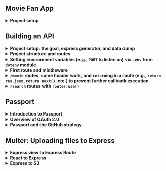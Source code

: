 ## Movie Fan App

<details><summary> <strong>Project setup</strong></summary>

TBD

---

</details>

## Building an API

<details><summary> <strong>Project setup: the goal, express generator, and data dump</strong></summary>

We're going to scaffold out a new project similar to the previous one except this time we are on the *other* side; that is, instead of *requesting* data from an API to use in an application by making different requests and so forth, we will actually *response* with data as if a user is asking *us* to be their API. They should be able to hit different routes, and we should respond with the expected data. 

Since this is a "Just Express" course, we will not add a database layer on top of things but instead siphon off some data from [The Movie Database API](https://developers.themoviedb.org/3/getting-started/introduction). The "data" we will deal with may be found [here](https://github.com/daniel-farlow/just-express/tree/master/udemy-course-files/starterFiles/apiProject2).

We will run the express generator to generate the basic scaffold for our project:

``` BASH
npx express-generator --no-view movieFanAPI
```

Note we *do not* need a view engine (unless you want one for the built-in error handling that the generator gives us) since we will not be responding with views but with data. Once you have run the generator, `cd` in the project directory and always remember to wear your helmet: `npm i helmet`. Then simply do `npm i` to install all of the express dependencies. 

Then create a `data` folder at the root level in the project directory and copy the [files mentioned above](https://github.com/daniel-farlow/just-express/tree/master/udemy-course-files/starterFiles/apiProject2) into this folder. Again, we do not have a database to work with here. It's not uncommon to have a `data` directory, but it would be far more common to be pulling the data out of a database (a SQL or NoSQL database like MySQL/PostgreSQL or MongoDB, respectively) rather than using a huge, static chunk of JSON. 

---

</details>

<details><summary> <strong>Project structure and routes</strong></summary>

The basic file structure for our application has been given to us from the express generator, but we want to specifically think through the routes because that is the bulk of the API. We are going to create endpoints for somebody else to come in and hit. Of course, the express generator starts us off with an `indexRouter` and `usersRouter` for `/` and `/users`, respectively. What do we actually need in this project though? 

In our other project, we largely went to just two routes:

- `/movies/...`
- `/search/...`
- `/now_playing/...`

We can look at [the API docs](https://developers.themoviedb.org/3/movies/get-movie-details) for the movie database we used previously and see how they have structured getting movie detaisl: `/movie/{movie_id}`. Under [the movies tab](https://developers.themoviedb.org/3/movies) you'll see all sorts of ways for `GET`ting data as well as a way to [`POST` a movie rating](https://developers.themoviedb.org/3/movies/rate-movie) and a way to [`DELETE` a movie rating](https://developers.themoviedb.org/3/movies/delete-movie-rating). We're not going to be able to do anything with these since we don't have a database, but we're going to include them anyway. What we're looking at so far: 

- `GET` movie details: `/movie/{movie_id}`
- `POST` movie rating: `/movie/{movie_id}/rating`
- `DELETE` movie rating: `/movie/{movie_id}/rating`

The point here is that `/movie` is definitely a good candidate for us as far as routes are concerned. And for `/search` let's see [what the possibilities are](https://developers.themoviedb.org/3/search/search-companies). [We have](https://developers.themoviedb.org/3/search/search-movies) a `/search/movie` one and [another](https://developers.themoviedb.org/3/search/search-people) `/search/person`. These both seem like good candidates for making a `/search` route.

If you look at the sidebar for their API docs, you'll see everything really organized into routes. For example, everything under the [TV](https://developers.themoviedb.org/3/tv/get-tv-details) heading starts with `/tv` whether it's to get content ratings (i.e., `/tv/{tv_id}/content_ratings`) or to get keywords for a movie (i.e., `/tv/{tv_id}/keyword`) or a whole host of other things about TV all on the `/tv` route. Similar things will play out for the `/movies`, `/search`, `/discover`, etc., routes. Think about how all the data relates and structure things accordingly. What kind of data do you want to serve up based on endpoints that are hit? 

All that said, we can get rid of the `usersRouter` and everything associated with it. And we want to add a `movieRouter` and a `searchRouter` (via `movie.js` and `search.js` in the `routes` folder). And for `now_playing` we'll simply use the `indexRouter` for that so someone can go to `/now_playing` and get the data they want and expect.

Remember that using middleware such as `app.use('/movie', movieRouter)` means that *all* of the routes in our `movieRouter` behave as if `/movie` were prepended to them. That is, 

```javascript
router.get('/', (req, res, next) => {
  res.json({msg: `It's working!`})
})
```

in `movieRouter` is equivalent to 

```javascript
app.get('/movie', (req, res, next) => {
  res.json({msg: `It's working!`})
})
```

if the above were in `app.js`. All this to say: don't do something like 

```javascript
router.get('/movie', (req, res, next) => {
  res.json({msg: `It's working!`})
})
```

in `movieRouter` if you're trying to manage a `GET` request to `/movie`; the above code would manage a `GET` request to `/movie/movie`. 

---

</details>

<details><summary> <strong>Setting environment variables (e.g., <code>PORT</code> to listen on) via <code>.env</code> from <code>dotenv</code> module</strong></summary>

Now that we have the basic structure of how our endpoints are going to work in our application (FYI: this is something you should spend a nontrivial amount of time thinking about; poor application structure can lead to major problems down the road), we want to actually build a route. Before we do that, however, recall the following lines from `bin/www`, the entry point for our application:

```javascript
var port = normalizePort(process.env.PORT || '3000');
app.set('port', port);
```

You can change the `3000` manually or, as noted in the code above, you can set a `process` environment variable named `PORT` which, if defined, will take precedence over `3000` and be used as the port on which to listen to instead. What is `process` in Node.js? As [the docs](https://nodejs.org/api/process.html#process_process) note: The `process` object is a `global` that provides information about, and control over, the current Node.js process. As a global, it is always available to Node.js applications without using `require()`. It can also be explicitly accessed using `require()`:

```javascript
const process = require('process');
```

So you won't often `require` `process` since it is made available globally. One thing you will often want to install as a dependency in your project is the `dotenv` module: `npm install dotenv`. This module, as noted in [the docs](https://www.npmjs.com/package/dotenv), is a zero-dependency module that loads environment variables from a `.env` file into `process.env`. Storing configuration in the environment separate from code is based on the [The Twelve-Factor App](https://12factor.net/config) methedology. 

The docs note that, as early as possible in the application, we should require and configure dotenv:

```javascript
require('dotenv').config()
```

For this to be of any use, we should create a `.env` file in the root directory of our project and add environment-specific variables on new lines in the form of `NAME=VALUE`. For example:

``` BASH
DB_HOST=localhost
DB_USER=root
DB_PASS=s1mpl3
```

`process.env` now has the keys and values you defined in your `.env` file. One potential "gotcha" though: [the default](https://www.npmjs.com/package/dotenv#config) `path` property used in `.config()`, namely `path.resolve(process.cwd(), '.env')` reflects the expectation that our `.env` file is located in the root directory of our project. As [the Node docs note](https://nodejs.org/api/process.html#process_process_cwd), the `process.cwd()` method returns the current working directory of the Node.js process. We may specify a custom path if our `.env` file containing environment variables is located elsewhere. For example:

```javascript
require('dotenv').config({ path: '/full/custom/path/to/your/env/vars' })
```

As noted above, `require('dotenv').config()` is equivalent to the following by default:

```javascript
require('dotenv').config({ path: path.resolve(process.cwd(), '.env') })
```

Finally, in [the FAQ](https://www.npmjs.com/package/dotenv#should-i-commit-my-env-file) for `dotenv`, we see strong advice to 

1\. **NEVER COMMIT YOUR `.env` FILE**: We **strongly** recommend against committing your `.env` file to version control. It should only include environment-specific values such as database passwords or API keys. Your production database should have a different password than your development database. Add `.env` to your `.gitignore_global`. If you don't have a global `.gitignore` file, then see [this guide](http://egorsmirnov.me/2015/05/04/global-gitignore-file.html) on how to set up and configure one (you do not want to add `.env` every time to your local `.gitignore`). Below you can find the `.gitignore_global` I currently use:

<details><summary> <strong>My current <code>.gitignore_global</code></strong></summary>

``` BASH
# Compiled source #
###################
*.com
*.class
*.dll
*.exe
*.o
*.so

# Packages #
############
# it's better to unpack these files and commit the raw source
# git has its own built in compression methods
*.7z
*.dmg
*.gz
*.iso
*.jar
*.rar
*.tar
*.zip

#dotenv
.env
env.sh

#node file
node_modules
sessions

# Logs and databases #
######################
*.log
*.sql
*.sqlite

# OS generated files #
######################
.DS_Store
.DS_Store?
._*
.Spotlight-V100
.Trashes
ehthumbs.db
Thumbs.db

#for Python:
__pycache__
*.pyc

#for React
dist
```

---

</details>
<br>

2\. **NEVER HAVE MORE THAN ONE `.env` FILE:**  We **strongly** recommend against having a "main" `.env` file and an "environment" `.env` file like `.env.test`. Your config should vary between deploys, and you should not be sharing values between environments.

The point is that it is a very good idea to set up a `.env` file and store stuff you need in multiple places that may change there (e.g., the `PORT` number, API keys, different passwords, etc.).

---

</details>

<details><summary> <strong>First route and middleware</strong></summary>

We want to build our first route. And our first route on the website was the homepage route. And that was really the `now_playing` data and we can't use `now_playing` because that's going to require dynamic data and we don't have dynamic data (also recall that we're not interested in rendering views at all but only responding with data in the form of JSON since we are building an API).  

The route we are going to try to imitate, in essence at least, is the [/movie/now_playing](https://developers.themoviedb.org/3/movies/get-now-playing) one but we'll use `most_popular` and we will do so through the static data in our `movies.js` file in our `data` directory. As [the docs](https://developers.themoviedb.org/3/movies/get-now-playing) note for getting the movies that are now playing, the query string *must* have an `api_key` equivalent to some string. And we can imitate this requirement fairly easily. We can also bake in a contrived use of the optional `page` parameter in the query string. We won't bother with `language` and `region`. 

So here is what the `indexRouter` might look like so far:

```javascript
const express = require('express');
const router = express.Router();

const movies = require('../data/movies');

/* GET home page. */
router.get('/', function(req, res, next) {
  res.render('index', { title: 'Express' });
});

router.get('/most_popular', (req, res, next) => {
  const { page, api_key } = req.query;
  console.log(req.query)
  if (page === undefined) { page = 1;}
  if (api_key != '123456789') {
    res.json({unauthorized: `Invalid API Key`});
  } else {
    let results = movies.filter(movie => movie.most_popular === true);
    console.log(results.length)
    results = results.slice((page - 1) * 20, page * 20);
    res.json(results)
  }
})

module.exports = router;
```

We can actually test this using the movieFanApp we built earlier by dumping the following into our `indexRouter`:

```javascript
const apiKey = process.env.OUR_OWN_API_KEY; // for testing our own API
const apiBaseUrl = 'http://localhost:3030'; // for testing our own API
const nowPlayingUrl = `${apiBaseUrl}/most_popular?api_key=${apiKey}`; // for testing our own API
```

One important thing to note, however, is from [the docs](https://developers.themoviedb.org/3/movies/get-now-playing) in the movie database we see the response will be `application/json` which is great, but the response data type is expected to be an `object` with a `results` property whose value is the retrieved data. So we need to make sure we return an object whose `results` property holds the actual data, and we can do this pretty easily: `res.json({results})` instead of `res.json(results)`. 

Another thing to note is that in our previous application the route we were going to for `nowPlayingUrl` was `movie/now_playing` but instead now it is just `most_popular`. 

The previous point about sending over an object whose `results` property held an array of data is pretty normal in API design. Why? Well, often you will want to send over *more* than just the requested data. Maybe in our response we want to also send over how many pages were requested. Etc. So instead of just `res.json({results})`, it might be good to have something like 

```javascript
res.json({
  page,
  results // ... other stuff
})
```

So right now our `indexRouter` might look like the following:

```javascript
const express = require('express');
const router = express.Router();

const movies = require('../data/movies');

router.get('/', function(req, res, next) {
  res.render('index', { title: 'Express' });
});

router.get('/most_popular', (req, res, next) => {
  let { page, api_key } = req.query;
  console.log(req.query)
  if (page === undefined) { page = 1;}
  if (api_key != '123456789') {
    res.json({unauthorized: `Invalid API Key`});
  } else {
    let results = movies.filter(movie => movie.most_popular === true);
    console.log(results.length)
    results = results.slice((page - 1) * 20, page * 20);
    console.log(results)
    res.json({
      page,
      results
    })
  }
})

module.exports = router;
```

---

</details>

<details><summary> <strong><code>/movie</code> routes, some header work, and <code>return</code>ing in a route (e.g., <code>return res.json</code>, <code>return next()</code>, etc.) to prevent further callback execution</strong></summary>

We have covered the `/most_popular` route, and now it is time to handle the `/movie` and `/search` routes. Let's go ahead and generate a table/list of some of the routes we will want to build:

| Method | Route | API Reference |
| :-: | :-- | :--|
| `GET` | `/movie/movieId` | API ref: [get movie details](https://developers.themoviedb.org/3/movies/get-movie-details) |
| `GET` | `/movie/top_rated` | API ref: [get top rated movies](https://developers.themoviedb.org/3/movies/get-top-rated-movies) |
| `POST` | `/movie/{movie_id}/rating` | API ref: [post movie rating](https://developers.themoviedb.org/3/movies/rate-movie) |
| `DELETE` | `/movie/{movie_id}/rating` | API ref: [delete movie rating](https://developers.themoviedb.org/3/movies/delete-movie-rating) |
| `GET` | `/movie` | API ref: [tbd](tbd) |

In setting up our API, if we require an API key, which we do in this case, then it starts to become cumbersome to check in each route whether or not a correct API key was added. We could copy code from before:

```javascript
if (api_key != '123456789') {
  res.json({unauthorized: `Invalid API Key`});
} // ...
```

But copying code is a bad idea! So many opportunities for issues. As Rob says, "You do not want to be clever as a developer. You always want to make things as simple as possible." This is a perfect use case for two lessons: 

1. We can write some middleware, and we probably want to do this at the application level with `app.use` instead of `router.use`. We could certainly do `router.use`, but why restrict ourselves if we are going to require an API key for retrieving data on *all* of our routes?  

We can do something like the following (and we'll put this code just below our invocation of `helmet`; that is, we'll put it up near the top of our application; we want it firing off first):

```javascript
app.use((req, res, next) => {
  // cut off the API response if the API key is bad
  const {api_key} = req.query;
  api_key != '123456789' ? res.json({unauthorized: `Invalid API Key`}) : next();
})
```

In production or in a real application with a database, you would query the database in the middleware to see if their API key was valid. We don't have that right now so we are just checking for the hard number. 

2. One more thing we need to do above is realize that Express is automatically going to provide a `200` status code, and what we are sending back is *not* indicative of a `200` status. That is, we are responding with JSON, but the JSON we are responding with is not what the user expects--it is a failure due to a bad or nonexistant API key. So this is a perfect use case `res.status(401)`, where `401` is an unauthorized status code meaning. 

So we should ideally end up with something like the following in our `app.js` to use at the application level:

```javascript
app.use((req, res, next) => {
  // cut off the API response if the API key is bad
  const {api_key} = req.query;
  if (api_key != '123456789') {
    res.status(401); // unauthorized = 401
    res.json({unauthorized: `Invalid API Key`})
  } else {
    next();
  }
})
```

When working on the `/movie/top_rated` route, we may run into an issue with how things are currently structured: 

```javascript
router.get('/:movieId', ...) 

router.get('/top_rated', ...)
```

As [Mozilla notes](https://developer.mozilla.org/en-US/docs/Learn/Server-side/Express_Nodejs/routes), the URL `/movie/top_rated` will be matched by a route like `/movie/:movieId` (which will extract a "movieId" value of '`top_rated`'). The first route that matches an incoming URL will be used, so if you want to process `/movie/top_rated` URLs separately, then their route handlers must be defined before your `/movie/:movieId` route. 

This gives us the opportunity to note a few important observations that have so far not been stressed, namely that callbacks in route matchers are just JavaScript callbacks and sometimes it can be wise to `return` the response we want to send back (or `return next()` or `return next('route')`) whether it's `return res.json`, `return res.render`, etc.; otherwise, you risk possibly trying to set the headers more than once for a response.

<details><summary> <strong>Explicitly <code>return</code>ing a response or control to the next middleware (i.e., <code>return next()</code>) or route (i.e., <code>return next('route')</code></strong></summary>

- **Callback functions in route handlers are just normal callbacks:** Something like `router.get('/some_route', callback)` in Express simply means, "Hey JavaScript, when `/some_route` is matched, I want you to execute my `callback` (typically in Express an anonymous function with `req`, `res`, and `next` arguments). Generally speaking, within the `callback` we will run some logic having to do with `req` and/or `res`, and if we do not want to pass control to the `next` piece of middleware, then we should *respond* whether with `res.json` (e.g., when we are building an API), `res.render` (e.g., when we are building a server-side rendered application), `res.download`, `res.sendFile`, etc. Here's the key point to note: Typically, the code in your callback naturally ends by using `res.METHOD` to send a response, but *there's nothing magical about `res.METHOD` in influencing when the `callback` is complete/incomplete*. That is, you can still use `res.json` or generally `res.METHOD` in your callback and the headers for your response will likely be set and the response sent, but your callback function does not actually terminate. The code will continue to execute, as [this post](https://stackoverflow.com/a/37314619/5209533) illustrates. To avoid this, if it poses a potential problem, we can simply use `return` to stop executing the `callback`; that is, instead of using `res.json` and then the subsequent code running, we can simply `return res.json`, and this will ensure the callback execution is halted/completed.
- **Returning `next()` and/or `next('route')`:** [Here](https://stackoverflow.com/q/16810449/5209533) is a great thread on when to use `next()` or `return next()` and, by extension, when to use `next('route')` or `return next('route')`.  As the chosen answerer notes, some people *always* write `return next()` to ensure that the execution of the current callback (i.e., the current route handler) stops after triggering the next callback (i.e., the next callback in the route middleware stack or the next matched route callback). If you do not use `return`, then you risk triggering the callback a second time later, which usually has devastating results (e.g., trying to set the headers for a response after the response has already been sent). Also, per the point directly above, if you do not `return` within your callback, then some rather funky things can happen, as reflected by what shows up in the console if you are testing or what may break your app. 

Everything said above about `next()` and `return next()` equally applies to `next('route')` and `return next('route')`. Consult [this resource](https://expressjs.com/en/guide/using-middleware.html) if you need a refresher about `next('route')`; essentially, to skip the rest of the middleware functions from a router middleware stack (typically we only have one but we may have more than one, as our example below will show), call `next('route')` to pass constrol to the next route. 

Consider the following rather funky looking code: 

```javascript
app.get('/example', (req, res, next) => {
  console.log('Log 1')
  next()
  console.log('Log 2')
}, (req, res, next) => {
  console.log('Log 3')
  return next()
  console.log(`Log 4`)
}
)

app.get('/example', (req, res, next) => {
  console.log('Log 5')
  next('route')
  console.log('Log 6')
}, (req, res, next) => {
  console.log('Log 7')
  next()
  console.log('Log 8')
})

app.get('/example', (req, res, next) => {
  console.log('Log 9')
  return next('route')
  console.log('Log 10')
}, (req, res, next) => {
  console.log('Log 11')
  next()
  console.log('Log 12')
})

app.get('/example', (req, res, next) => {
  console.log('Log 13')
  console.log(`Header sent? `, res.headersSent)
  res.json({ msg: 'We should be done now' })
  console.log(`Header sent? `, res.headersSent)
  console.log('Log 14')
})
```

What do you think will be logged to the console when you visit `/example`? Take a moment and try to figure it out. Here's the result:

``` BASH
Log 1
Log 3
Log 5
Log 9
Log 13
Header sent?  false
Header sent?  true
Log 14
Log 6
Log 2
```

As you can tell from what is logged to the console above, we get *very* different behavior than what we might expect otherwise. Basically, when we call `next` (whether or not `'route'` is passed to it) we are passing control to the *next* piece of middleware, but if we haven't ended the callback we were in when we called `next`, then control will eventually be passed back to this callback, and this control being passed back is where issues can happen with accidentally trying to set the headers more than once.

For a slightly more basic example to bring the point home, consider the following code:

```javascript
app.get('/another_example', (req, res, next) => {
  console.log('This is a middleware')
  next()
  console.log('This is first-half middleware')
})

app.get('/another_example', (req, res, next) => {
  console.log('This is second middleware')
  next()
  console.log('This is second half-middleware')
})

app.get('/another_example', (req, res, next) => {
  console.log('This is third middleware')
  next()
})
```

What will be logged to the console?

``` BASH
This is a middleware
This is second middleware
This is third middleware
This is second half-middleware
This is first-half middleware
```

As can be seen above (and also before in the more complicated example), if a function's body has not finished executing but passes off control to another handler, then control is successfully passed back to the executing bodies in a stack-like fashion. That is, `console.log('This is second half-middleware')` runs before `console.log('This is first-half middleware')` when passing control back up because the second route handler (which tries to log `'This is second half-middleware'`) was later on the stack than the first route handler (which tries to log `'This is first-half middleware'`). 

---

</details>

In summary, in the context of our movie fan API, we really should put the `/top_rated` route first and the `:movieId` wildcard one last. That is, for the `/movie` route, `/movie/:movieId` will unintentionally match anything submitted as just `/movie/SOMETHING`. So our wildcard route, if it's only matching one thing, should really go last.

Before we move on to the `POST` and `DELETE` routes, it may be of interest to note that there are a *ton* of routes that will use the `:movieId` wildcard. It may be useful on occasion to detect when this wildcard appears in a matching route. Can we recall a way to run a callback if that wildcard is present? The `router.param()` [method](https://expressjs.com/en/api.html#router.param) will do the trick. We can hand this method any string and if that string matches a wildcard in the route, then the callback we pass to `router.param` will fire off. 

As the docs note, to use `router.param(name, callback)` effectively, we first pass a `name` that represents the wildcard that, when detected in a matching route, will trigger the execution of the `callback`. In our case, the wildcard name to possibly pass `router.param` is `movieId`. The parameters of the callback function itself are as follows:

- `req`: The request object
- `res`: The response object
- `next`: Indicating the next middleware function
- The value of the `name` parameter

Don't forget the fourth parameter. It gives you access to the *value* of whatever `name`ed wildcard was used in the matching route. As the docs further note, a use case might have to deal with when `:user` is present in a route path--we could map user loading logic to automatically provide `req.user` to the route or perform validations on the parameter input:

```javascript
router.param('user', function (req, res, next, id) {
  // try to get the user details from the User model and attach it to the request object
  User.find(id, function (err, user) {
    if (err) {
      next(err)
    } else if (user) {
      req.user = user
      next()
    } else {
      next(new Error('failed to load user'))
    }
  })
})
```

Another thing to note is that `param` callback functions are local to the router on which they are defined. That is, they are not inherited by mounted apps or routers. Hence, `param` callbacks defined on `router` will be triggered only by route parameters defined on `router` routes. A `param` callback will be called only once in a request-response cycle, even if the parameter is matched in multiple routes (hence `router.param(name, callback)` is a good thing to potentially use *before* you want to pass off handling logic to the matching routes' callbacks), as shown in the following examples:

```javascript
router.param('id', function (req, res, next, id) {
  console.log('CALLED ONLY ONCE')
  next()
})

router.get('/user/:id', function (req, res, next) {
  console.log('although this matches')
  next()
})

router.get('/user/:id', function (req, res) {
  console.log('and this matches too')
  res.end()
})
```

A `GET` request to `/user/42` will result in the following being logged to the console:

``` BASH
CALLED ONLY ONCE
although this matches
and this matches too
```

The point is that we may want to add some data analytics before passing control to a route handler, validate things concerning API key usage, or whatever it might be. `router.param` is our chance (and only chance) to run logic on the value of the `name`ed parameter that is passed before passing control to the matched routes and their callbacks. 

We can now work on our `POST` route. If we look at [the API docs](https://developers.themoviedb.org/3/movies/rate-movie) for what we are trying to mimic, then we will see that the `Content-Type` header is required and is expected to be `application/json`. We are going to require the `Content-Type` to be `application/json`. We can test things out initially (using Postman) as follows:

```javascript
router.post('/:movieId/rating', (req, res, next) => {
  let { movieId } = req.params;
  console.log(req.get('Content-Type'))
  res.json({ msg: 'Test' })
})
```

If our request body is empty, then we will see `undefined` get logged to the console. If we put in some dummy text to the body (e.g., `name` of `Daniel`), then we will see `application/x-www-form-urlencoded` get logged to the console. We don't want to accept this--we are not willing to accept a `Content-Type` of `application/x-www-form-urlencoded`--we want `application/json`. We can easily check things using the [req.is(type)](https://expressjs.com/en/4x/api.html#req.is) method (recall: this method returns the matching content type if the incoming request's `Content-Type` HTTP header field matches the MIME type specified by the `type` parameter--if the request has no body, then this method will return `null` or will return `false` otherwise). We could modify our `POST` route in the following manner:

```javascript
router.post('/:movieId/rating', (req, res, next) => {
  let { movieId } = req.params;
  if (!req.is('application/json')) {
    return res.json({ msg: `Content-Type must be application/json` })
  }
  else {
    return res.json({ msg: `Request successful` })
  }
})
```

Now, if we look at [the API docs](https://developers.themoviedb.org/3/movies/delete-movie-rating) for deleting a movie rating, we will see we want to require `Content-Type` of `application/json` as well. So we could create the `DELETE` route and copy over some of the code above, but copying over the code is rarely advisable! Instead, it would probably be wise to *define* (i.e., not use at the router-level but simply define to use within certain `/movie` routes) some middleware at the top of our `/movie` route, say `requireJSON`, that handled this task upfront. For example:

```javascript
function requireJSON(req, res, next) {
  if (!req.is('application/json')) {
    return res.json({ msg: `Content-Type must be application/json` })
  }
  else {
    return res.json({ msg: `Request successful` })
  }
}
```

And then we could call this function within the routes where we needed to:

```javascript
router.post('/:movieId/rating', (req, res, next) => {
  requireJSON(req, res, next)
})
```

But this is still not a very good strategy to use the defined middleware *within* the first callback in our route handler. Instead, this is a great use case for passing *more than one* piece of middleware to a route handler. We can now truly make use of the middleware stack for a route like so:

```javascript
router.post('/:movieId/rating', requireJSON, (req, res, next) => {
  // ...
})
```

Of course, now we need to modify `requireJSON` so that if the `Content-Type` is what we want, namely `application/json`, then we don't respond with JSON but forward control to the next piece of middleware. 

Now, returning to [posting a movie rating](https://developers.themoviedb.org/3/movies/rate-movie), we see that the request body accepts a named object with a `value` property and a `number` value associated with this property, where the `number` is the value of the rating that is desired to be submitted, and the number value is to be between 0.5 and 10.0. With all of this said, our `POST` route could work as follows: 

```javascript
router.post('/:movieId/rating', requireJSON, (req, res, next) => {
  let { movieId } = req.params;
  let { value: userRating } = req.body;
  if ((userRating < 0.5) || (userRating > 10)) {
    return res.json({ msg: 'Rating must be between .5 and 10' })
  } else {
    return res.json({ 
      status_code: 200,
      msg: 'Thank you for submitting your rating'
    })
  }
})
```

Now, of course, you would insert the ratings through SQL in your database if we were dealing with a database. But we aren't. So that is it for our `POST` route. 

---

</details>

<details><summary> <strong><code>/search</code> routes with <code>router.use()</code></strong></summary>

Our final task here is to handle the `/search` routes. We can consult [the API docs](https://developers.themoviedb.org/3/search/search-companies) for searching for movies and we can note the different possibilities for searching [for people](https://developers.themoviedb.org/3/search/search-people) and [for movies](https://developers.themoviedb.org/3/search/search-movies). We can deal with the [search movies](https://developers.themoviedb.org/3/search/search-movies) one first. Looking at the docs, we see for the query string to `/search/movie` that an API key is required. Great! We've already dealt with this at the application level. We also see that `query` needs to be present in the query string and its value needs to be of type `string` and represents text by which to query a result and the value should be URI encoded with a `minLength` of 1. The same is true for `/search/person` (i.e., we need the query string to have `query` in it with things as specified above). We could write some middleware at the top of our route to use in some select matching routes and then pass this middleware as the first function to run for the middleware run on matching routes:

```javascript
function queryRequired(req, res, next) {
  if (!searchTerm) return res.json({msg: 'Query is required'});
  else return next();
}
```

But what if we *always* need `query` to appear in the query string (this is the case on the real movie database API for *all* search possibilities)? Then it makes little sense to use the above middleware on *all* routes and specify so within all matching routes. This is where something like `router.use` could be helpful! We can simply declare `router.use(queryRequired)` underneath our middleware declaration above. Note that `router.use` limits in scope whatever middleware is being used to the specific router in question.

---

</details>

## Passport

<details><summary> <strong>Introduction to Passport</strong></summary>

[Passport](http://www.passportjs.org/) is what it claims to be: unobtrusive authentication for Node.js. They give us a little bit more of a sell: "Passport is authentication middleware for Node.js. Extremely flexible and modular, Passport can be unobtrusively dropped in to any Express-based web application. A comprehensive set of strategies support authentication using a username and password, Facebook, Twitter, and more."

Two important keywords from the above: authentication and middleware. The reason you use Passport is because you have users. You need people to be able to log in. That's what the authentication part is. And that's what Passport is for! It's meant to make it easy for you to have user accounts on your website. Also, it is middleware for Node.js. It doesn't say anything about Express, and that is perfectly fine because remember that Express *is* Node.js. Also, Express does not need Passport in order to do authentication, but like Express is to Node.js (i.e., you can write a Node.js web server, but there's no reason to do that because Express makes it so easy), there's very little reason to do authentication in Express without Passport because Passport has taken care of most stuff that you need. So Passport and Express are not dependent on each other in any way, but they're almost always used together for the sake of simplicity. The middleware part should really sing to us because it just means it's stuff happening between request and response. This is where Passport is going to live (i.e., between the request and response). 

Something to note: Passport itself is the starting block. You will never just use it by itself. Instead, you use a *strategy*. And we can look at all of the listed [strategies](http://www.passportjs.org/packages/) that Passport lends itself to being used for. What is a strategy? It's simply what you want to use for your authentication (e.g., Facebook, Twitter, GitHub, etc.). So you may have more than strategy. You often see on a site how you can log in or sign up with Google, Facebook, GitHub, etc. Those are all popular strategies. The point is that all of the strategies are going to be building blocks on top of the base module.

We are going to use the [passport-github](http://www.passportjs.org/packages/passport-github/) strategy strategy for authenticating with GitHub using the OAuth 2.0 API. But first we need to talk about OAuth 2.0.

---

</details>

<details><summary> <strong>Overview of OAuth 2.0</strong></summary>

Before we get into talking about Passport, using it, and then employing the GitHub strategy, we should talk about what OAuth is. The great news is that you don't really need to know how any of it works because all of it is taken care of for you in the module, but it's always good to know what's really going on so you know what you're using and what you're exposing. 

Back in the 1990s, users had maybe one account somewhere, and they had to just remember one password. And it was awesome because you could make it something really easy to remember. But then we got to the 2000s where things got a little stickier. Now you probably have dozens of accounts, but maybe you are still sticking with that one password, and you're using it for just about everything. But eventually that kind of gets broken, and then you go to one slightly harder password. And then we get into the 2010s, and now maybe you have hundreds of accounts which now means you're going to need hundreds of passwords because bad actors have gotten much more powerful with their capabilities in recent years. The problem is it's really hard to remember hundreds of passwords!

So what do we do? We want to make a really cool application, but we need user accounts. And we don't want their one killer password that they use everywhere because then we are responsible if we end up with a security breach. But we also don't want them to have to create one more password to throw on top of several of their probably already existing passwords. This is where 0Auth comes in. It's not really so much of a protocol so much as it is a standard. It's almost like a framework or a way of doing things. The fancy word/phrase for what it does is "access-delegation". And what that means is we have a bunch of trustworthy (or maybe not so trustworthy, but we trust them more than ourselves perhaps in terms of handling authentication) companies out on the web: Google, Facebook, Microsoft, Twitter, Amazon, GitHub, etc. These are big companies that have *huge* security teams that we would like standing between us and the end-users of our application. And the odds are pretty high now that someone has a Google account, an Amazon account, a Twitter account, etc. Basically, we want one of the companies with which the user has already shared data to share some of that data with us too (i.e., we want the user to delegate to us access to some of their information by means of a company they have already shared their data with). The whole thing is basically a mutual agreement, "Hey! You want to use my application, but you need a secure account. Oh, you trust this big company and have shared your data with them? Cool! I trust them too. Why don't we just offload the security burden on to them and save both of us some hassle?"

This whole process starts back near the beginning when we are developing our application. We decide for our authorization that we want to make GitHub available. (Note: There's any number of companies that could be an option here, not just big companies. Anyone who follows the OAuth standard would be an option, but most users are often comfortable using a company they think safeguards their data.) In order for us to be able to talk to GitHub and be able to use them for authentication, we have to set up an applicaiton. And when we set up our application GitHub is going to issue us a client ID, a secret, and we're going to tell them what callback is allowed. All of this creates a relationship between our application and GitHub:

- `clientID`: The clientID is public. It's like our public key. Everybody can know that this clientID references our application.
- `secret`: The secret is like *our* password (i.e., the developer's password) so that when we want to talk with GitHub about our application we can prove it is actually us. 
- `callback`: The callback is the only place that GitHub will send users after they have been authenticated because the user is going to go off our site briefly to be authenticated by GitHub.  

So all of the above happens before anything else. Here's the basic process for how things work once we start getting users: We set up our application with GitHub. We finish our application and roll it out and it's a huge success. We have one of many users somewhere on their laptop trying to access our site. Let's say they go to the `/login` page because they want to log in. Well, we will immediately turn around and send them off to GitHub along with our clientID. So the whole Internet knows about our clientID or can know. Makes no difference to us. We send the user off with our clientID so they can effectively ask GitHub which application they want to use. The user now leaves our website completely. And now the user is talking to GitHub (and we have no idea that this is going on; we, meaning our application, are not at all a part of the conversation the user is having with GitHub ... we're simply waiting at this point). The user will send over to GitHub the clientID that we gave them, and GitHub will ask the user to log in to GitHub with their own credentials. Once the user has successfully logged in to GitHub, GitHub will recognize the user as one of their own users and will acknowledge that they know about or recognize the clientID and what application it points to. They'll tell the user that our application wants whatever kind of data we are requesting (typically an email or something like that--basically whatever is public). GitHub will prompt the user to make sure the user is okay with GitHub sharing that data with our application. Hopefully the user answers in the affirmative. If so, then GitHub will send the user an access token. This access token is specific to our application and the conversation the user had with GitHub. GitHub then tells the user they are supposed to go to our callback function along with their access token. So the user gets redirected back to our site to the one place we said is okay to send them to. In our callback, we take the user's access token, our secret, and our clientID, and we send them all over to GitHub, and GitHub says, "Yes, this is the right secret for this clientID, this callback is the right place so I will honor this request. This access token you sent me matches the access token I sent the user who logged in a moment ago, and that user said it was okay to share this data with you." Here is a slightly jumbled picture of the process:

<p align='center'>
  <img width="500px" src='./images-for-notes/passport-github.png'>
</p>

It may look somewhat confusing, but it's just a couple different pieces talking with each other. And there's a couple different things to match up:

- `clientID`: The clientID our application has associated with GitHub needs to match the clientID the user gives GitHub when they temporarily leave our site.
- `access token`: The access token given to the user by GitHub when the user logs in to GitHub needs to match the access token we send to GitHub when we are trying to pull the user's data.
- `secret`: When we request the user's data from GitHub, the secret we send (along with the clientID and user access token) needs to match the secret associated with our application that we received when we first set up our application with GitHub. 
- `callback`: Finally, the callback we establish with GitHub when we set up our application needs to match the callback the user gets to after leaving GitHub once they've logged in to GitHub (in order to guarantee they're not being spoofed or coming from the wrong place).

So just a whole bunch of checks and balances in order to make sure our conversation with GitHub is legitimate (because we don't want someone spoofing us) and also that the user conversation with GitHub is legitimate (because the user doesn't want someone spoofing them). These "matches" can be highlight in the above image:

<p align='center'>
  <img width="500px" src='./images-for-notes/passport-github-checks-and-balances.png'>
</p>

So those are all the different transactions and requests that need to happen in order to satisfy OAuth 2.0. The good news is that, in spite of however confusing the above may seem, the different strategies that Passport employ basically make it so you don't have to do anything other than put in the secret and clientID. That's why a lot of people use Passport--because so much of the work is already done for you. Eventually, of course, you'll run into something that is not supported or there's no strategy or there's not a solid strategy anyway, so you'll have to write the HTTP request yourself, and that can be a bit fun despite the tangle (and those will be extreme cases anyway).

One other piece to touch on to more or less complete the OAuth cycle/framework overview is to recognize that the OAuth server is basically two pieces:

1. Authorization server
2. Resource server

Both servers are part of the same system (e.g., GitHub, Facebook, Google, or whoever). These two servers are together in the sense that they are under the same control, but they are otherwise completely separate. The user is only going to communicate with the authorization server. This is where the user will go to make what's called an authorization request, and the authorization server will send back what's called an authorization grant, namely the access token. Our application, on the other hand, is going to get the access token granted to the user in the authorization step, we are going to send the access token over to the resource server, and then the resource server is going to send back the data or whatever the resource happens to be. So the user's entire experience is with the authorization server while our application's entire experience is with the resource server. The authorization and resource server make up a system that can talk with itself while the user and our application are talking. The process looks somewhat like this:

<p align='center'>
  <img width="400px" src='./images-for-notes/passport-github-oauth-servers.png'>
</p>

---

</details>

<details><summary> <strong>Passport and the GitHub strategy</strong></summary>

There are a bunch of little things needed in order to make Passport work properly. We'll handle each piece in turn and just deal with the errors as they crop up. In [the docs](http://www.passportjs.org/docs/authenticate/) we can head to the Authenticate section and we'll start there. The first thing we should do is copy over the contents from our previous `movieFanApp`:

``` BASH
cp -R movieFanApp movieFanAppWithGitHubAuth
```

The only two files we will need after we have copied the contents over successfully are the `app.js` and `indexRouter` (`index.js` in `routes` or whatever you have called the router for the index). First we will change "Login" in our `navbar.ejs` to "Login with GitHub". Right now we do not have a `/login` route in our application so we will need to make that. 

If we go back to the docs under the Authenticate section we will see the following: "Authenticating requests is as simple as calling `passport.authenticate()` and specifying which strategy to employ. `authenticate()`'s function signature is standard [Connect](https://github.com/senchalabs/connect#readme) middleware, which makes it convenient to use as route middleware in [Express](http://expressjs.com/) applications."

As far as Connect is concerned, prior to Express 4, Express was based on Connect. So Connect middleware is kind of the same thing as Express, meaning Express middleware and Connect middleware are essentially the same thing which is why they say it is convenient to use in Express applications. They even give us an example:

```javascript
app.post('/login',
  passport.authenticate('local'),
  function(req, res) {
    // If this function gets called, authentication was successful.
    // `req.user` contains the authenticated user.
    res.redirect('/users/' + req.user.username);
  });
```

The point is that `passport.authenticate('local')` is middleware so it's the first thing that's going to happen if the route matches. We pass the strategy we want to use to `authenticate`. Remember that Passport is useless without a strategy. You can think of Passport as a key ring. Passport is your key ring, and the strategies you use are the keys. Since we will be using the GitHub strategy, we can go ahead and install these dependencies in our project: 

``` BASH
npm install passport passport-github
```

Then we can drop the following into our `app.js` right underneath requiring our third-party modules:

```javascript
//=============== PASSPORT FILES ===============//
const passport = require('passport');
const GitHubStrategy = require('passport-github').Strategy;
//==============================================//
```

Now, as the [passport-github docs](http://www.passportjs.org/packages/passport-github/) note: Before using `passport-github`, you must register an application with GitHub. If you have not already done so, a new application can be created at [developer applications](https://github.com/settings/applications/new) within GitHub's settings panel. Your application will be issued a client ID and client secret, which need to be provided to the strategy. You will also need to configure a callback URL which matches the route in your application."

If we go to set up a new application, we will be prompted with something that looks like the following: 

<p align='center'>
  <img width="400px" src='./images-for-notes/passport-github-newapp.png'>
</p>

We are doing the pre-work to set up a relationship between our application and GitHub. We have to establish that relationship first before trying to implement the GitHub strategy. The "Application name" is what the user will see when GitHub pops up and says, "Hey, is it okay if I give this application to some of your stuff?" The "Homepage URL" is going to show up and show who you are (you want these to be helpful to the user so they can trust you). For "Application description" you can put whatever you want (again, try to make it helpful). So we might have something like the following thus far:

- Application name: `Movie App`
- Homepage URL: `https://daniel-farlow.com/`
- Application description: `We want your profile info for our movie fan site!`

The "Authorization callback URL" is *not* for the user--it is for our application. It is absolutely critical that you use something that actually exists for this. For example:

- Authorization callback URL: `http://localhost:3000/auth/github`

The above line means we are going to need to set up a new route for `/auth`, but the point is that `http://localhost:3000/auth` is the *only* place that GitHub will send the user and the token after they have agreed to release some of their data. So you would obviously need to change `http://localhost:3000/auth/github` in production, but this is fine for our development purposes. Once you register the application you will be greeted with something like the following:

<p align='center'>
  <img width="400px" src='./images-for-notes/passport-github-credentials.png'>
</p>

So we have all three pieces for our application association with GitHub now:

- `clientID`: `d1a4148a70a898ad092b`
- `secret`: `90b5e06d0227dcbfd5750181f30a58de7c0755f8`
- `callback`: `http://localhost:3000/auth/github`

The `clientID` is what everyone can know about, but the `secret` is what you cannot let anyone see. Otherwise, it will compromise your application, and it will compromise your users. As said before, Passport is not a protocol but more so like a framework, meaning it's a way of doing things, but not every application is going to be exactly like this. But they will all be similar to this. So Facebook has a way for you to register your application and get the information above and for you to set your callback up. Google is the same way. Amazon is the same way. Etc. 

If you want to remove everyone's token so you effectively log everyone out, you can "Revoke all user tokens". And if you want to reset your cleint secret you can do that as well (maybe you have a developer who left the team or whatever). 

Returning to [usage of passport-github](http://www.passportjs.org/packages/passport-github/), we did the "create an application" part where we got our clientID and secret. Now we can look at the configuration strategy: "The GitHub authentication strategy authenticates users using a GitHub account and OAuth 2.0 tokens. The client ID and secret obtained when creating an application are supplied as options when creating the strategy. The strategy also requires a `verify` callback, which receives the access token and optional refresh token, as well as `profile` which contains the authenticated user's GitHub profile. The `verify` callback must call `cb` providing a user to complete authentication." We are then given an example:

```javascript
passport.use(new GitHubStrategy({
    clientID: GITHUB_CLIENT_ID,
    clientSecret: GITHUB_CLIENT_SECRET,
    callbackURL: "http://127.0.0.1:3000/auth/github/callback"
  },
  function(accessToken, refreshToken, profile, cb) {
    User.findOrCreate({ githubId: profile.id }, function (err, user) {
      return cb(err, user);
    });
  }
));
```

`passport.use` is a little like Express middleware. Anytime you use passport, namely `passport.authenticate`, that will cause the passport middleware referenced above to kick into gear. So we kind of have a middleware system inside of a middleware system, where passport is running inside of Express. We're actually going to take the code above and drop it into our `app.js` and drop it right below where we use `app.use(helmet())`. 

From the code snippet above, we see what we talked about above that defines the association between our application and "the middleman" (in this case GitHub):

- `clientID`
- `clientSecret`
- `callbackURL`

We see that this information is passed in the form of an object as the first argument to our `GitHubStrategy` constructor, and the second argument is a function or callback to run which will get the `accessToken`, the `refreshToken`, the `profile` (i.e., the user's GitHub profile), and a callback `cb` to run. It's not uncommon to dump the first object into a `config.js` file:

```javascript
module.exports = {
  clientID: 'd1a4148a70a898ad092b',
  clientSecret: '90b5e06d0227dcbfd5750181f30a58de7c0755f8',
  callbackURL: "http://localhost:3000/auth/github"
}
```

Of course, make sure to now add `config.js` to your `.gitignore` file so no one will see this on GitHub. Depending on how many strategies or other configuration elements you may have, it's not unusual to have a `config` folder. You could imagine having a `config-github-passport.js` file in here, a `config-facebook-passport.js` file as well (where we would also `module.exports` the configuration data depending on how the Facebook strategy works), `.env` to house environment variables, etc. In any case, you would want to make sure you added the `config` *folder* or directory to your `.gitignore`. 

So right now our entire `app.js` file might look something like this:

```javascript
// Native node modules
const path = require('path');
require('dotenv').config();

// Third-part modules
const express = require('express');
const app = express();
const createError = require('http-errors');
const cookieParser = require('cookie-parser');
const logger = require('morgan');
const helmet = require('helmet');

//=============== PASSPORT FILES ===============//
const passport = require('passport');
const GitHubStrategy = require('passport-github').Strategy;
//==============================================//

// Import custom routers
const indexRouter = require('./routes/indexRouter');

// Application settings
app.set('views', path.join(__dirname, 'views'));
app.set('view engine', 'ejs');

// Application-level middleware
app.use(helmet());

//=============== PASSPORT CONFIG ===============//
const passportConfig = require('./config');
passport.use(new GitHubStrategy(passportConfig,
  function (accessToken, refreshToken, profile, cb) {
    console.log(profile)
  }
));
//==============================================//

app.use(logger('dev'));
app.use(express.json());
app.use(express.urlencoded({ extended: false }));
app.use(cookieParser());
app.use(express.static(path.join(__dirname, 'public')));

// Use router middleware on specified paths
app.use('/', indexRouter);

// catch 404 and forward to error handler
app.use(function(req, res, next) {
  next(createError(404));
});

// error handler
app.use(function(err, req, res, next) {
  // set locals, only providing error in development
  res.locals.message = err.message;
  res.locals.error = req.app.get('env') === 'development' ? err : {};

  // render the error page
  res.status(err.status || 500);
  res.render('error');
});

module.exports = app;
```

Of course, right now we are just logging to the console `profile` within `passport.use` (the boilerplate code is mongoose-speak), but we will fix that soon. Back in our `indexRouter.js` file, we can then add what we need:

```javascript
router.get('/login', passport.authenticate('github'));
```

We can now actually click to "Login with GitHub" in our application now, and GitHub will show up asking us to authorize them to hand over some of our data. If we click to authorize, then we will get a 404 error currently because GitHub will try to redirect us to where we specified in our `config.js`: `http://localhost:3000/auth/github`. But we don't have a `/auth` right now. You can click it and you can see where GitHub sends us: `http://localhost:3000/auth/github?code=d548d95367eb59467c8a`. GitHub did send us the code as part of the query string, and we'll figure out how to use that in just a second, but go back to your `indexRouter` and include the following:

```javascript
router.get('/login', passport.authenticate('github'));

router.get('/auth/github', passport.authenticate('github', {
  successRedirect: '/',
  failureRedirect: '/loginFailed'
}))
```

So we will use `router.get` and provide the route our `callbackURL` it is expected to go to, and we will call `passport.authenticate('github')` again, but this time we will also pass an object to `passport.authenticate`, indicating where the user should be redirected to upon successful log in or where they should be redirected to if it fails. 

If we now click "Login with GitHub" then we don't go to the GitHub page again (because we've already given it permission) and the app is currently hanging (spinning wheel of death). But if we look in the Node console, then we will see that we have logged the profile. Cool! But let's return to the more important issue at hand: Why is our app currently hanging? If we jump back over to [the docs](http://www.passportjs.org/packages/passport-github/), then we will recall the following lines at the top of the section about configuration strategy: "The strategy also requires a `verify` callback, which receives the access token and optional refresh token, as well as `profile` which contains the authenticated user's GitHub profile. The `verify` callback must call `cb` providing a user to complete authentication." What's the `verify` callback? That's what the second argument (i.e., function) is to `new GitHubStrategy`. The first argument was the object containing our client ID, secret, and callback URL, but the second argument is the `verify` callback:

```javascript
const passportConfig = require('./config');
passport.use(new GitHubStrategy(passportConfig,
  function (accessToken, refreshToken, profile, cb) {
    console.log(profile)
  }
));
```

The 

```javascript
function (accessToken, refreshToken, profile, cb) {
  console.log(profile)
}
```

is our `verify` callback. So once the user is finished authenticating, the `verify` callback is going to run (which is why we got the `profile` logged to the console just a moment ago). In the example code from the docs we saw

```javascript
User.findOrCreate({ githubId: profile.id }, function (err, user) {
  return cb(err, user);
});
```

which was relevant to mongoose, but we can still make sense of what is happening with `cb(err, user)`. We don't have an error or user to return, but we can return the `profile`:

```javascript
const passportConfig = require('./config');
passport.use(new GitHubStrategy(passportConfig,
  function (accessToken, refreshToken, profile, cb) {
    return cb(null, profile)
  }
));
```

If we test this out now, we see we get a little bit further: our app doesn't hang! But it breaks:

```
passport.initialize() middleware not in use
```

Back in the [Configure](http://www.passportjs.org/docs/configure/) section of the main passport docs, if we scroll down to the "Verify Callback" section and look even further down to the "Middleware" subsection, we see the following: "In a Connect or Express-based application, `passport.initialize()` middleware is required to initialize Passport. If your application uses persistent login sessions, `passport.session()` middleware must also be used." (**NOTE:** Read the docs! As painful as it can be, it can ultimately save you from a world of hurt in the future.) 

We can add `app.use(passport.initialize());` to the top of our passport configuration in `app.js`:

```javascript
//=============== PASSPORT CONFIG ===============//
app.use(passport.initialize());
const passportConfig = require('./config');
passport.use(new GitHubStrategy(passportConfig,
  function (accessToken, refreshToken, profile, cb) {
    // console.log(profile)
    return cb(null, profile)
  }
));
//==============================================//
```

If we try this now, then we get yet another error:

```
Failed to serialize user into session
```

Well, the fix seems to be indicated by one of the lines we saw just above from the docs: "If your application uses persistent login sessions, `passport.session()` middleware must also be used." So maybe we can just drop `app.use(passport.session());` underneath `app.use(passport.initialize());` and be good to go. But we can't. That's not quite enough. To use `passport.session` we are going to need `express.session`, and that is actually [another node module](https://www.npmjs.com/package/express-session). From the NPM docs, we see this module allows us to use sessions inside of Express. It's session middleware. That's it. ("Create a session middleware with the given `options`," the NPM docs for `express-session` says.)

If you don't know what sessions are, then hopefully you know what cookies are (previously covered in another note). Cookies store data on the browser, and you pass that data up every single time to the server. So every request all the cookie data gets sent up. One of the reasons browsers used to run so slowly in the old days was becauase cookies got massive and every single page load you sent up a huge payload. So there was a ton of bandwidth getting sucked up.

Sessions are kind of the other side of that, where you store all the data on the server (as they note in the NPM docs, session data is *not* saved in the cookie itself, just the session ID; session data is stored server-side). So the actual session data is stored on the server, but you get a session ID which is stored in your cookies. So what the browser has is the key or sort of the ID (i.e., the session ID) and you send *that* up to the server and that's the only thing that will unlock your data. So the session data will allow you to hope from place to place to place, and even though you are making totally new requests, the user will have data that can be stored and persistent. 

So we need to run a little 

``` BASH
npm install express-session
```

We can then `const session = require('express-session');` in our passport files in our `app.js`:

```javascript
//=============== PASSPORT FILES ===============//
const session = require('express-session');
const passport = require('passport');
const GitHubStrategy = require('passport-github').Strategy;
//==============================================//
```

We'll do this for right now, but just know `express-session` is capable of a lot more than just working with passport. Now, just underneath the [cookie.secure](https://www.npmjs.com/package/express-session#cookiesecure) section of the docs for `express-session` we see some options to pass to the `session` function we just imported above:

```javascript
app.use(session({
  secret: 'keyboard cat',
  resave: false,
  saveUninitialized: true,
  cookie: { secure: true }
}))
```

In the object above we see a few different options, but the one we always have to pass is `secret`, and the `secret` key is simply "salt"; that is, it is just to make your session IDs harder to crack. It doesn't make any difference what you put there, but just don't use `keyboard cat` because that's in the docs, and that's probably the first thing a bad actor might try. The docs give more details on the other options, but we can plan on just copying and pasting the given object for now into our code directly at the top of our passport configuration section (and we can change our `secret` first):

```javascript
//=============== PASSPORT CONFIG ===============//
app.use(session({
  secret: 'I love Express!',
  resave: false,
  saveUninitialized: true,
  cookie: { secure: true }
}))
app.use(passport.initialize());
const passportConfig = require('./config');
passport.use(new GitHubStrategy(passportConfig,
  function (accessToken, refreshToken, profile, cb) {
    // console.log(profile)
    return cb(null, profile)
  }
));
//==============================================//
```

The `app.use(session({ ... }));` sets up sessions so we can use sessions. This still doesn't quite get us there with Passport. We still get "Failure to serialize user into session." So again we hop back to [the docs](http://www.passportjs.org/docs/configure/) and right underneath the Middleware subsection of Configure we see another subsection of Sessions. We see the following: "In a typical web application, the credentials used to authenticate a user will only be transmitted during the login request. [This should make perfect sense because we don't want the username and password or whatever the authentication stuff is to be passed around anymore than is absolutely necessary. So when the user logs in that's the only time we're going to mess with that access token.] If authentication succeeds, a session will be established and maintained via a cookie set in the user's browser. [That's why we want the sessions!] Each subsequent request will not contain credentials [just as we noted above--we only want to mess around with authentication details when absolutely necessary], but rather the unique cookie that identifies the session [so that the server knows who this person/user is]. In order to support login sessions, Passport will serialize and deserialize `user` instances to and from the session."

And we are then given the structure of the code needed to make this magic happen in large part:

```javascript
passport.serializeUser(function(user, done) {
  done(null, user.id);
});

passport.deserializeUser(function(id, done) {
  User.findById(id, function(err, user) {
    done(err, user);
  });
});
```

In our application we will simply have the following at the bottom of our passport configuration:

```javascript
passport.serializeUser((user, cb) => {
  cb(null, user);
})
passport.deserializeUser((user, cb) => {
  cb(null, user);
})
```

As can be seen above, it's exactly the same process both times. Because of the way data is stored inside of the session, it needs to be serialized. We should hopefully now not have the "Failure to serialize user into session" error we were just getting a moment ago. As our code is right now, if our page refreshes and no errors are thrown, then we should be good. But we don't really see anything happen so we have no idea what actually happened. If we take one last trip to [the docs](http://www.passportjs.org/docs/configure/), then we will see the following underneath code snippet referenced about user serialization and deserialization: "In this example, only the user ID is serialized to the session, keeping the amount of data stored within the session small [in the code snippet in the docs only `user.id` is being serialized whereas we are serializing the whole user `profile` ... which is obviously less small than just the user ID!]. When subsequent requests are received, this ID is used to find the user, which will be restored to `req.user`."

So passport is creating `req.user` because of `serializeUser` and `deserializeUser`, which is happening as a result of all of our configuration and what not. Recall where we redirected the user after a successful authorization/login:

```javascript
router.get('/auth/github', passport.authenticate('github', {
  successRedirect: '/',
  failureRedirect: '/loginFailed'
}))
```

So within `router.get('/', ...)` we can `console.log(req.user)` to see what shows up after attempting to log in. As soon as we are done authenticating, we have victory! Our user object, via `req.user` (which is created by passport), as sent back to us by GitHub, will be logged to the console. So we will have all of the user's public info. The good news is that as you go from place to place now this data will remain there because we have put it in a session. 

We could set up a dummy route in our `indexRouter` to test this out:

```javascript
router.get('/favorites', (req, res, next) => {
  res.json(req.user.displayName)
})
```

After authenticating, we can click on different movies, search, and so forth. But we can always click on "Favorites" and the authenticated GitHub user name will display. One catch here, however, is that if the server restarts (e.g., if you are using `nodemon` and you make a change and save), then `displayName` will no longer be there because `req.user.displayName` is *session* data, and session data is stored on the server. So if you *restart* the server, then all the data gets wiped out for that session, and you have to start completely over. So keep that in mind as you do your development. But once your server is up and running and not expecting to restart, you should be in good shape. 

---

</details>

## Multer: Uploading files to Express

<details><summary> <strong>Express view to Express Route</strong></summary>

We are now going to look at [the multer module](https://www.npmjs.com/package/multer) whose job is to allow you to upload files (so maybe you have a file input box ... sending up a file is a lot different than sending up text or JSON or something like that). As the start of the docs state: "Multer is a node.js middleware for handling `multipart/form-data`, which is primarily used for uploading files. It is written on top of [busboy](https://github.com/mscdex/busboy) for maximum efficiency. Multer will not process any form which is not multipart (`multipart/form-data`)."

So "multer" is coming from "multipart." As the docs also note: "Don't forget the `enctype="multipart/form-data"` in your form." So if you want to use the multer module, then you will absolutely have to use `enctype="multipart/form-data"` on whatever form you are using to submit your files. We can check this out more by visiting [the Mozilla docs](https://developer.mozilla.org/en-US/docs/Web/HTML/Element/form) on `form` and scrolling down to `enctype` in the Attribues section 

Mozille notes the following for `enctype`: If the value of the `method` attribute is `post`, `enctype` is the [MIME type](https://en.wikipedia.org/wiki/Media_type) of the form submission. Possible values: 

- `application/x-www-form-urlencoded`: The default value.
- `multipart/form-data`: Use this if the form contains [<input>](https://developer.mozilla.org/en-US/docs/Web/HTML/Element/input) elements with `type=file`.
- `text/plain`: Introduced by HTML5 for debugging purposes.

So first of all we have to have a `post` request. You wouldn't use another form method for trying to *upload* files. As we have seen before, the default is `application/x-www-form-urlencoded`, which is basically urlencoded JSON. But `multipart/form-data` is going to be what we need for the `enctype` if we  have an `input` with `type="file"`. That is exactly where we are headed. We want to upload an actual file like a picture, an image, a video, an audio file, etc. Those are files and those cannot come through as `application/x-www-form-urlencoded`. 

We can get rid of the boilerplate code for our `index` view and go ahead and create a basic form:

```HTML
<!DOCTYPE html>
<html>
  <head>
    <title><%= title %></title>
    <link rel='stylesheet' href='/stylesheets/style.css' />
  </head>
  <body>
    <form method="post" action="/formsub" enctype="multipart/form-data">
      <input type="text" placeholder="filename">
      <input type="file">
    </form>
  </body>
</html>
```

Again, if we *must* have `enctype="multipart/form-data"` on our form in order to be able to upload a file. The dialog you get for such a form for file submission (i.e., "Choose File" in some browsers) is set by the browser and notoriously difficult to style. If you click the "Choose File" button, then the browser is going to interact with your computer (e.g., via Finder or something like that). 

Right now if we set up a simple route like

```javascript
router.post('/formsub', (req, res, next) => {
  res.json(req.body)
})
```

and choose a file and submit the form, then we will get back an empty object as the JSON response. Why? What gives? We posted some data--where is it? Well, the `body-parser` is not meant to work with the particular `enctype` of `multipart/form-data`. We need multer to do it (or do something ourselves which is not advised). If we hop back to [the docs](https://www.npmjs.com/package/multer#usage) for multer, we can see an example of its usage. We first need multer (i.e., `const multer = require('multer');`), and then there's an example given that looks informative:

```javascript
var upload = multer({ dest: 'uploads/' })
```

So we will invoke `multer` at some point just as we did `express` (with express we invoked `express()` and assigned the value to `app` whereas here we are invoking `multer` with certain options and assigning the value to upload)--the point is that the `multer` module returns a function (like the express module returns the `createApplication` function). For the above example, we invoke the `multer` function and we tell it where we want to upload our folder. It's probably easiest if we reproduce the example code in the docs to refer back to:

```javascript
var express = require('express')
var multer  = require('multer')
var upload = multer({ dest: 'uploads/' })
 
var app = express()
 
app.post('/profile', upload.single('avatar'), function (req, res, next) {
  // req.file is the `avatar` file
  // req.body will hold the text fields, if there were any
})
 
app.post('/photos/upload', upload.array('photos', 12), function (req, res, next) {
  // req.files is array of `photos` files
  // req.body will contain the text fields, if there were any
})
 
var cpUpload = upload.fields([{ name: 'avatar', maxCount: 1 }, { name: 'gallery', maxCount: 8 }])
app.post('/cool-profile', cpUpload, function (req, res, next) {
  // req.files is an object (String -> Array) where fieldname is the key, and the value is array of files
  //
  // e.g.
  //  req.files['avatar'][0] -> File
  //  req.files['gallery'] -> Array
  //
  // req.body will contain the text fields, if there were any
})
```

In our `index.js` route, we are going to declare the following:

```javascript
const upload = multer({ dest: 'public/images/uploads' });
```

We are going to choose `public` here because we want anyone to be able to view this. Of course, if you don't want the uploaded image to be served publicly, then don't put it there, but it will be an easy way to test it out. So any file that multer processes will end up there. Right now we have an `images` folder in `public` already but not an `uploads` one. So take note of that. In the example code snippet from the docs above, take a look at the first route handler:

```javascript
app.post('/profile', upload.single('avatar'), function (req, res, next) {
  // req.file is the `avatar` file
  // req.body will hold the text fields, if there were any
})
```

As we can tell (hopefully), `upload.single('avatar')` is a piece of middleware. In particular, it is the first piece of the middleware stack on the route that handles `POST` requests to `/profile`. So this is just regular middleware that we don't have to actually look at. And from the example we see several method choices for `upload`, namely `single`, `array`, `fields`, and two others not mentioned right there (i.e., `none` and `any`). What multer is trying to do is communicate and enforce that they don't trust the scary internet. The last thing we want to do is open up our server or our Express site to potental security risks. We are going to limit the fields that they can upload to whatever we say. So for something like `upload.single('avatar')`, we are effectively saying, "We are accepting one file and it *must* have the `name` `avatar`." This prevents people from spamming your site with, say, 4k videos that crash your hard drive and your database goes down, etc. So `upload.single('avatar')` means I will only accept a single field with `type="file"` and whose `name` attribute on the `input` is `avatar`. 

So our form may look like the following now:

``` HTML
<form method="post" action="formsub" enctype="multipart/form-data">
  <input type="text" placeholder="filename" name="desc">
  <input type="file" name="meme">
  <input type="submit" value="submit">
</form>
```

Now, if we submit the form with "programming" as the input text and choose the file to submit, then we will get the following JSON back since we are doing a `res.json(req.body)` in our `index` route:

```javascript
{
  "desc": "programming"
}
```

As [the docs](https://www.npmjs.com/package/multer#singlefieldname) note for `.single(fieldname)`, this accepts a single file with the name `fieldname`, and the single file will be stored in `req.file`. So the file is not stored on `req.body` but `req.file`. So instead of just doing `res.json` with `req.body` let's do this:

```javascript
router.post('/formsub', upload.single('meme'), (req, res, next) => {
  res.json({
    field: req.body,
    image: req.file
  })
})
```

Then we will get back something more informative:

```JSON
{
  "field": {
    "desc": "programming"
  },
  "image": {
    "fieldname": "meme",
    "originalname": "myProgramming.png",
    "encoding": "7bit",
    "mimetype": "image/png",
    "destination": "public/images/uploads",
    "filename": "2eb902fec95e2e869efd34c073c84858",
    "path": "public/images/uploads/2eb902fec95e2e869efd34c073c84858",
    "size": 517353
  }
}
```

So we have a lot of information coming in about the submitted image now. And we can also check inside of the `images` folder in `public` and see that an `uploads` folder has been created and it contains the uploaded image as what may look like rubbish for right now (they're not `.png`s or something else so they are not displaying right now). Something happened at least! Which is a good sign. The next step is going to be making that file into something that is actually openable. Now, there's any number of ways you can go about doing this. You can choose to read the file in and check it over and then you can write the file or what we can do for right now is just rename the file. 

Of course, to do things with files in Node we will want to use the `fs` module. We will specifically use [fs.rename](https://nodejs.org/api/fs.html#fs_fs_rename_oldpath_newpath_callback) or `fs.rename(oldPath, newPath, callback)`. The `oldPath` is going to be `req.file.path` (i.e., what the path of the file is by the time it gets to our `fs.rename` function--this will be available as soon as the form is submitted and the data has been posted), the `newPath` will be the place we *want* to put the file (typically, you will want this to be dynamic, such as attaching a timestamp, so you don't risk overwriting files--for example, many users may use `profile.png` as their profile picture), and then a `callback` to run once the file has been renamed.

The following is one way you could then structure the route using `fs.rename`:

```javascript
router.post('/formsub', upload.single('meme'), (req, res, next) => {
  console.log(req.file);
  let {desc: desiredFileName} = req.body; // get what the user named the file on input
  let {originalname: actualFileName} = req.file; // rename actual name of file submitted as actualFileName
  let newFileName = encodeURIComponent(desiredFileName + Date.now() + actualFileName.slice(actualFileName.lastIndexOf('.'))); // in case user tries any funny business with file name submission
  const newPath = `public/images/uploads/${newFileName}`
  fs.rename(req.file.path, newPath, (err) => {
    if (err) throw err;
    // upload newPath to the database
    res.json({msg: 'file uploaded successfully'})
  });
})
```

If you run this now after submitting a file, then you will see that we no longer get a bunch of gibberish but the actual file renamed and with a dynamic date set as well. The [encodeURIComponent()](https://developer.mozilla.org/en-US/docs/Web/JavaScript/Reference/Global_Objects/encodeURIComponent) part could come in handy depending on what the user is trying to submit in terms of naming (spaces or things like that could cause issues). We can imagine somewhere in our application the user wanting to see the image they uploaded so we may actually want the new file name to be part of a URL or a component of a URL. [Here](https://stackoverflow.com/q/4540753/5209533) is a good discussion of all of this. Also, while above we try to respect the file type (i.e., extension) of what the user gives us, often you will want to mandate what kind of file extensions you expect to get so a user cannot, say, submit a `.txt` file when a `.png` is expected.

The above covers the `single` use case for uploading files, but there's also the case when we want to upload [multiple](https://www.npmjs.com/package/multer#arrayfieldname-maxcount) files using `upload.array(fieldname[, maxCount])`: Accept an array of files, all with the name `fieldname`. Optionally error out if more than `maxCount` files are uploaded. The array of files will be stored in `req.files`. To test this out, we could make a new form:

``` HTML
<form method="post" action="/formsubarray" enctype="multipart/form-data">
  <label for="profile_picture">Profile Picture: <input type="file" id="profile_picture" name="meme" value="profile_picture"></label><br>
  <label for="album_cover">Album Cover: <input type="file" id="album_cover" name="meme"></label><br>
  <label for="personal_art">Personal Art: <input type="file" id="personal_art" name="meme"></label>
  <input type="submit" value="submit">
</form>
```

And we can include the following route:

```javascript
router.post('/formsubarray', upload.array('meme'), (req, res, next) => {
  console.log(req.files)
  req.files.forEach( async (file) => {
    let {originalname: actualFileName} = file;
    let newFileName = encodeURIComponent(actualFileName + Date.now() + actualFileName.slice(actualFileName.lastIndexOf('.')));
    const newPath = `public/images/uploads/${newFileName}`
    await fs.rename(file.path, newPath, (err) => {
      if (err) throw err;
      // upload newPath to the database
    });
  })
  res.json({msg: 'files uploaded successfully!'})
})
```

Another thing to do would be to specify individual fields so everything would be easier to manage. But this covers the basic use cases for now.

---

</details>

<details><summary> <strong>React to Express</strong></summary>

The main trick in React is making sure you properly set the header when making your `POST` request from your form: `'content-type': 'multipart/form-data'`. There's also use of [FormData](https://developer.mozilla.org/en-US/docs/Web/API/FormData). 

Essentially what we will have (without all the fluff) will look as follows:

```javascript
import React, { Component } from 'react';
import axios from 'axios';

class FileForm extends Component {

  handleSubmit = async (e) => {
    e.preventDefault();
    // console.log("Form Submitted");
    // normally for a text field you would use .value
    // but input boxes that are files do not have a value property
    // they have a files property
    // and the files property will be an array for every file that is submitted with the form
    const file = document.getElementById('file-field').files[0];
    const file2 = document.getElementById('file-field').files[0];
    // console.log(file)
    const url = 'http://localhost:3000/uploadFiles';
    const config = {
      headers: {
        'content-type': 'multipart/form-data'
      }
    }

    const data = new FormData();
    data.append('meme', file);
    data.append('meme', file2);
    // console.log(data); // <-- doesn't actually log anything to the console
    // for (let pair of data.entries()) {  // <-- use this instead to log to the console
    //   console.log(pair[0])
    //   console.log(pair[1])
    // }

    let ourData = await axios.post(url, data, config);
    console.log(ourData.data);
  }

  render() {
    return (
      <div>
        <h1>Sanity Check</h1>
        <form onSubmit={this.handleSubmit}>
          <input id="file-field" type="file" name="meme" />
          <input id="file-field2" type="file" name="meme" />
          <input type="submit" name="submit" />
        </form>
      </div>
    )
  }
}

export default FileForm;
```

---

</details>

<details><summary> <strong>Express to S3</strong></summary>

Best left for reference to watch. Great programmatic way of going about being able to upload submitted files to an S3 bucket so you can offload the strain of hosting data onto AWS.

---

</details>